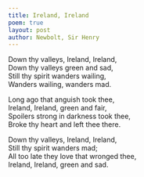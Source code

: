 ```yaml
---
title: Ireland, Ireland
poem: true
layout: post
author: Newbolt, Sir Henry
---
```

Down thy valleys, Ireland, Ireland,  
Down thy valleys green and sad,  
Still thy spirit wanders wailing,  
Wanders wailing, wanders mad.  

Long ago that anguish took thee,  
Ireland, Ireland, green and fair,  
Spoilers strong in darkness took thee,  
Broke thy heart and left thee there.  

Down thy valleys, Ireland, Ireland,  
Still thy spirit wanders mad;  
All too late they love that wronged thee,  
Ireland, Ireland, green and sad.

